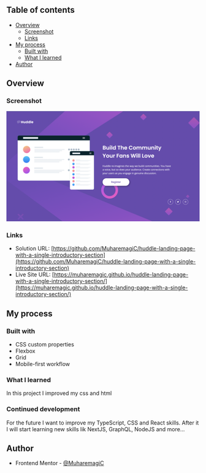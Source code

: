 ## Table of contents

- [Overview](#overview)
  - [Screenshot](#screenshot)
  - [Links](#links)
- [My process](#my-process)
  - [Built with](#built-with)
  - [What I learned](#what-i-learned)
- [Author](#author)

## Overview

### Screenshot

![](./assets/images/screen.png)

### Links

- Solution URL: [https://github.com/MuharemagiC/huddle-landing-page-with-a-single-introductory-section](https://github.com/MuharemagiC/huddle-landing-page-with-a-single-introductory-section)
- Live Site URL: [https://muharemagic.github.io/huddle-landing-page-with-a-single-introductory-section/](https://muharemagic.github.io/huddle-landing-page-with-a-single-introductory-section/)

## My process

### Built with

- CSS custom properties
- Flexbox
- Grid
- Mobile-first workflow

### What I learned

In this project I improved my css and html

### Continued development

For the future I want to improve my TypeScript, CSS and React skills. After it I will start learning new skills lik NextJS, GraphQL, NodeJS and more...

## Author

- Frontend Mentor - [@MuharemagiC](https://www.frontendmentor.io/profile/MuharemagiC)

